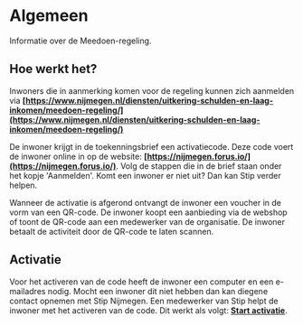 # Algemeen

Informatie over de Meedoen-regeling.

## Hoe werkt het?
Inwoners die in aanmerking komen voor de regeling kunnen zich aanmelden via **[https://www.nijmegen.nl/diensten/uitkering-schulden-en-laag-inkomen/meedoen-regeling/](https://www.nijmegen.nl/diensten/uitkering-schulden-en-laag-inkomen/meedoen-regeling/)**

De inwoner krijgt in de toekenningsbrief een activatiecode. Deze code voert de inwoner online in op de website: **[https://nijmegen.forus.io/](https://nijmegen.forus.io/)**. Volg de stappen die in de brief staan onder het kopje 'Aanmelden'. Komt een inwoner er niet uit? Dan kan Stip verder helpen.

Wanneer de activatie is afgerond ontvangt de inwoner een voucher in de vorm van een QR-code.
De inwoner koopt een aanbieding via de webshop of toont de QR-code aan een medewerker van de organisatie. De inwoner betaalt de activiteit door de QR-code te laten scannen.


## Activatie
Voor het activeren van de code heeft de inwoner een computer en een e-mailadres nodig. Mocht een inwoner dit niet hebben dan kan diegene contact opnemen met Stip Nijmegen. Een medewerker van Stip helpt de inwoner met het activeren van de code.
Dit werkt als volgt: **[Start activatie](https://help.forus.io/nijmegen/stips/activatie/)**.
